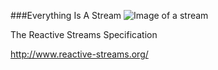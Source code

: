 ###Everything Is A Stream
![Image of a stream](images/stream.png)


The Reactive Streams Specification

http://www.reactive-streams.org/
